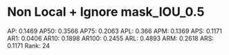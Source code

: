 # Non Local + Ignore mask_IOU_0.5

AP: 0.1469
AP50: 0.3566
AP75: 0.2063
APL: 0.366
APM: 0.1369
APS: 0.1171
AR1: 0.0406
AR10: 0.1898
AR100: 0.2455
ARL: 0.4893
ARM: 0.2618
ARS: 0.1171
Rank: 24